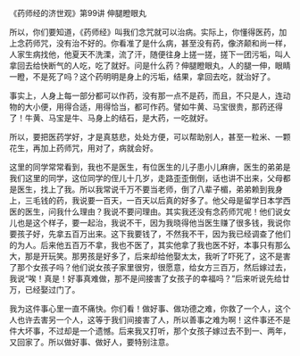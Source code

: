《药师经的济世观》第99讲 伸腿瞪眼丸

所以，你们要知道，《药师经》叫我们念咒就可以治病。实际上，你懂得医药，加上念药师咒，没有治不好的。你看准了是什么病，甚至没有药，像济颠和尚一样，人家生病找他，他夏天不洗溧，流了汗，随便往身上搓一搓，搓下一团污垢，叫人拿回去给快断气的人吃，吃了就好。问是什么药？伸腿瞪眼丸，人的腿一伸，眼睛一瞪，不是死了吗？这个药明明是身上的污垢，结果，拿回去吃，就治好了。

事实上，人身上每一部分都可以作药，没有那一点不是药，而且，不只是人，连动物的大小便，用得合适，用得恰当，都可作药。譬如牛黄、马宝很贵，那药还得了！牛黄、马宝是牛、马身上的结石，是大药，一吃就好。

所以，要把医药学好，才是真慈悲，处处方便，可以帮助别人，甚至一粒米、一颗花生，再加上药师咒，用对了，病就会好。

这里的同学常常看到，我也不是医生，有位医生的儿子患小儿麻痹，医生的弟弟是我们这里的同学，这位同学的侄儿十几岁，走路歪歪倒倒，话也讲不出来，父母都是医生，找上了我。所以我常说千万不要当老师，倒了八辈子楣，弟弟赖到我身上，三毛钱的药，我说要一百天，一百天以后真的好多了。他父母是留学日本学西医的医生，问我什么理由？我说不要问理由。其实我还没有念药师咒呢！他们说女儿也是这个样子，要一起治，我说不干，因为我晓得他当医生赚了很多钱，我说你要孩子好，先拿五百万出来。这下我要钱了，不然我不干，因为我已经调查了他们的为人。后来他五百万不拿，我也不医了，其实他拿了我也医不好，本事只有那么大，那是开玩笑。那男孩是好多了，后来却给他娶太太，我听了吓死了，这不是害了那个女孩子吗？他们说女孩子家里很穷，很愿意，给女方三百万，然后嫁过去，我说“唉！真是！好事真难做，那不是间接害了女孩子的幸福吗？”后来听说先给廿万，已经娶过门了。

我为这件事心里一直不痛快。你们看！做好事、做功德之难，你救了一个人，这个人也许去害另一个人，这等于我们间接害了人，所以善事之难为啊！这件事还不是件大坏事，不过却是一个遗憾。后来我又打听，那个女孩子嫁过去不到一、两年，又回家了。所以做好事、做好人，要特别注意。